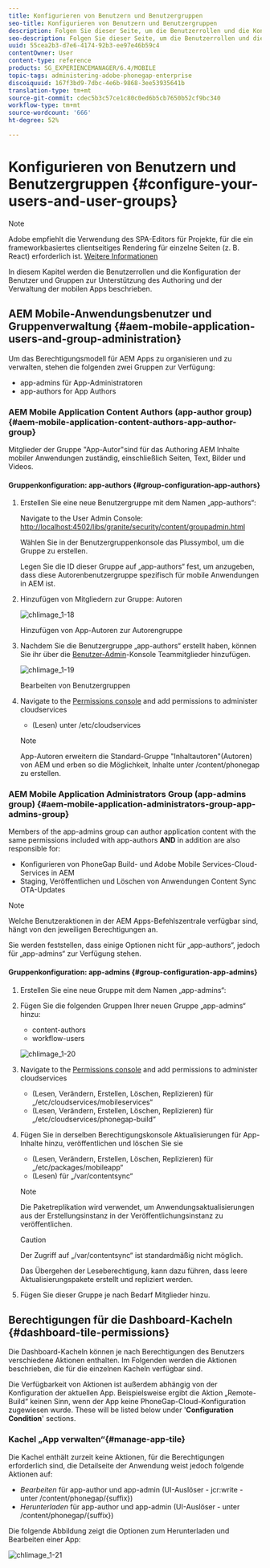 ```yaml
---
title: Konfigurieren von Benutzern und Benutzergruppen
seo-title: Konfigurieren von Benutzern und Benutzergruppen
description: Folgen Sie dieser Seite, um die Benutzerrollen und die Konfiguration Ihrer Benutzer und Gruppen zur Unterstützung des Authoring und der Verwaltung Ihrer mobilen Apps zu verstehen.
seo-description: Folgen Sie dieser Seite, um die Benutzerrollen und die Konfiguration Ihrer Benutzer und Gruppen zur Unterstützung des Authoring und der Verwaltung Ihrer mobilen Apps zu verstehen.
uuid: 55cea2b3-d7e6-4174-92b3-ee97e46b59c4
contentOwner: User
content-type: reference
products: SG_EXPERIENCEMANAGER/6.4/MOBILE
topic-tags: administering-adobe-phonegap-enterprise
discoiquuid: 167f3bd9-7dbc-4e6b-9868-3ee53935641b
translation-type: tm+mt
source-git-commit: cdec5b3c57ce1c80c0ed6b5cb7650b52cf9bc340
workflow-type: tm+mt
source-wordcount: '666'
ht-degree: 52%

---
```



# Konfigurieren von Benutzern und Benutzergruppen {#configure-your-users-and-user-groups}

>[!NOTE]
>
>Adobe empfiehlt die Verwendung des SPA-Editors für Projekte, für die ein frameworkbasiertes clientseitiges Rendering für einzelne Seiten (z. B. React) erforderlich ist. [Weitere Informationen](/help/sites-developing/spa-overview.md)

In diesem Kapitel werden die Benutzerrollen und die Konfiguration der Benutzer und Gruppen zur Unterstützung des Authoring und der Verwaltung der mobilen Apps beschrieben.

## AEM Mobile-Anwendungsbenutzer und Gruppenverwaltung {#aem-mobile-application-users-and-group-administration}

Um das Berechtigungsmodell für AEM Apps zu organisieren und zu verwalten, stehen die folgenden zwei Gruppen zur Verfügung:

* app-admins für App-Administratoren
* app-authors for App Authors

### AEM Mobile Application Content Authors (app-author group) {#aem-mobile-application-content-authors-app-author-group}

Mitglieder der Gruppe &quot;App-Autor&quot;sind für das Authoring AEM Inhalte mobiler Anwendungen zuständig, einschließlich Seiten, Text, Bilder und Videos.

#### Gruppenkonfiguration: app-authors {#group-configuration-app-authors}

1. Erstellen Sie eine neue Benutzergruppe mit dem Namen „app-authors“:

   Navigate to the User Admin Console: [http://localhost:4502/libs/granite/security/content/groupadmin.html](http://localhost:4502/libs/granite/security/content/groupadmin.html)

   Wählen Sie in der Benutzergruppenkonsole das Plussymbol, um die Gruppe zu erstellen.

   Legen Sie die ID dieser Gruppe auf „app-authors“ fest, um anzugeben, dass diese Autorenbenutzergruppe spezifisch für mobile Anwendungen in AEM ist.

1. Hinzufügen von Mitgliedern zur Gruppe: Autoren

   ![chlimage_1-18](assets/chlimage_1-18.png)

   Hinzufügen von App-Autoren zur Autorengruppe

1. Nachdem Sie die Benutzergruppe „app-authors“ erstellt haben, können Sie ihr über die [Benutzer-Admin](http://localhost:4502/libs/granite/security/content/useradmin.md)-Konsole Teammitglieder hinzufügen.

   ![chlimage_1-19](assets/chlimage_1-19.png)

   Bearbeiten von Benutzergruppen

1. Navigate to the [Permissions console](http://localhost:4502/useradmin) and add permissions to administer cloudservices

   * (Lesen) unter /etc/cloudservices
   >[!NOTE]
   >
   >App-Autoren erweitern die Standard-Gruppe &quot;Inhaltautoren&quot;(Autoren) von AEM und erben so die Möglichkeit, Inhalte unter /content/phonegap zu erstellen.

### AEM Mobile Application Administrators Group (app-admins group) {#aem-mobile-application-administrators-group-app-admins-group}

Members of the app-admins group can author application content with the same permissions included with app-authors **AND** in addition are also responsible for:

* Konfigurieren von PhoneGap Build- und Adobe Mobile Services-Cloud-Services in AEM
* Staging, Veröffentlichen und Löschen von Anwendungen Content Sync OTA-Updates

>[!NOTE]
>
>Welche Benutzeraktionen in der AEM Apps-Befehlszentrale verfügbar sind, hängt von den jeweiligen Berechtigungen an.
>
>Sie werden feststellen, dass einige Optionen nicht für „app-authors“, jedoch für „app-admins“ zur Verfügung stehen.

#### Gruppenkonfiguration: app-admins {#group-configuration-app-admins}

1. Erstellen Sie eine neue Gruppe mit dem Namen „app-admins“:
1. Fügen Sie die folgenden Gruppen Ihrer neuen Gruppe „app-admins“ hinzu:

   * content-authors
   * workflow-users

   ![chlimage_1-20](assets/chlimage_1-20.png)

1. Navigate to the [Permissions console](http://localhost:4502/useradmin) and add permissions to administer cloudservices

   * (Lesen, Verändern, Erstellen, Löschen, Replizieren) für „/etc/cloudservices/mobileservices“
   * (Lesen, Verändern, Erstellen, Löschen, Replizieren) für „/etc/cloudservices/phonegap-build“

1. Fügen Sie in derselben Berechtigungskonsole Aktualisierungen für App-Inhalte hinzu, veröffentlichen und löschen Sie sie

   * (Lesen, Verändern, Erstellen, Löschen, Replizieren) für „/etc/packages/mobileapp“
   * (Lesen) für „/var/contentsync“

   >[!NOTE]
   >
   >Die Paketreplikation wird verwendet, um Anwendungsaktualisierungen aus der Erstellungsinstanz in der Veröffentlichungsinstanz zu veröffentlichen.

   >[!CAUTION]
   >
   >Der Zugriff auf „/var/contentsync“ ist standardmäßig nicht möglich.
   >
   >Das Übergehen der Leseberechtigung, kann dazu führen, dass leere Aktualisierungspakete erstellt und repliziert werden.

1. Fügen Sie dieser Gruppe je nach Bedarf Mitglieder hinzu.

## Berechtigungen für die Dashboard-Kacheln {#dashboard-tile-permissions}

Die Dashboard-Kacheln können je nach Berechtigungen des Benutzers verschiedene Aktionen enthalten. Im Folgenden werden die Aktionen beschrieben, die für die einzelnen Kacheln verfügbar sind.

Die Verfügbarkeit von Aktionen ist außerdem abhängig von der Konfiguration der aktuellen App. Beispielsweise ergibt die Aktion „Remote-Build“ keinen Sinn, wenn der App keine PhoneGap-Cloud-Konfiguration zugewiesen wurde. These will be listed below under &#39;**Configuration Condition**&#39; sections.

### Kachel „App verwalten“{#manage-app-tile}

Die Kachel enthält zurzeit keine Aktionen, für die Berechtigungen erforderlich sind, die Detailseite der Anwendung weist jedoch folgende Aktionen auf:

* *Bearbeiten* für app-author und app-admin (UI-Auslöser - jcr:write - unter /content/phonegap/{suffix})
* *Herunterladen* für app-author und app-admin (UI-Auslöser - unter /content/phonegap/{suffix})

Die folgende Abbildung zeigt die Optionen zum Herunterladen und Bearbeiten einer App:

![chlimage_1-21](assets/chlimage_1-21.png)

